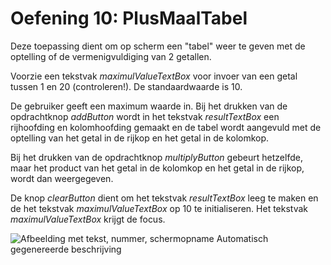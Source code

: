 # Oefening 10: PlusMaalTabel

Deze toepassing dient om op scherm een "tabel" weer te geven met de
optelling of de vermenigvuldiging van 2 getallen.

Voorzie een tekstvak *maximulValueTextBox* voor invoer van een getal
tussen 1 en 20 (controleren!). De standaardwaarde is 10.

De gebruiker geeft een maximum waarde in. Bij het drukken van de
opdrachtknop *addButton* wordt in het tekstvak *resultTextBox* een
rijhoofding en kolomhoofding gemaakt en de tabel wordt aangevuld met de
optelling van het getal in de rijkop en het getal in de kolomkop.

Bij het drukken van de opdrachtknop *multiplyButton* gebeurt hetzelfde,
maar het product van het getal in de kolomkop en het getal in de rijkop,
wordt dan weergegeven.

De knop *clearButton* dient om het tekstvak *resultTextBox* leeg te
maken en de het tekstvak *maximulValueTextBox* op 10 te initialiseren.
Het tekstvak *maximulValueTextBox* krijgt de focus.

![Afbeelding met tekst, nummer, schermopname Automatisch gegenereerde
beschrijving](./media/image1.png)
